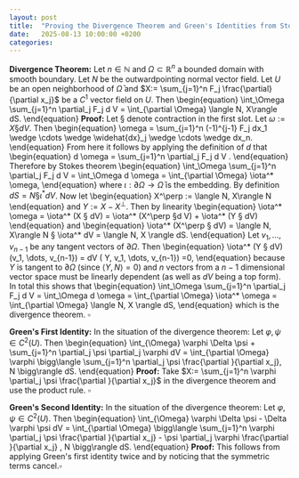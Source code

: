 ```yaml
---
layout: post
title:  "Proving the Divergence Theorem and Green's Identities from Stokes Theorem"
date:   2025-08-13 10:00:00 +0200
categories:
---
```

**Divergence Theorem:**
Let $n \in \mathbb{N}$ and $\Omega \subset \mathbb{R}^n$ a bounded domain with smooth boundary.
Let $N$ be the outwardpointing normal vector field.
Let $U$ be an open neighborhood of $\bar \Omega$ and
$X:= \sum_{j=1}^n F_j \frac{\partial}{\partial x_j}$
be a $C^1$ vector field on $U$.
Then
\begin{equation}
    \int_\Omega \sum_{j=1}^n \partial_j F_j d V = \int_{\partial \Omega} \langle N, X\rangle dS.
\end{equation}
**Proof:**
Let $§$ denote contraction in the first slot.
Let $\omega := X § dV$. Then
\begin{equation}
\omega = \sum\_{j=1}^n (-1)^{j-1} F_j  dx\_1 \wedge \cdots \wedge \widehat{dx}\_j \wedge \cdots  \wedge dx_n.
\end{equation}
From here it follows by applying the definition of $d$ that
\begin{equation}
d \omega = \sum\_{j=1}^n \partial\_j F_j d V .
\end{equation}
Therefore by Stokes theorem
\begin{equation}
\int\_\Omega    \sum\_{j=1}^n \partial\_j F_j d V 
= \int\_\Omega  d \omega
= \int\_{\partial \Omega} \iota^* \omega,
\end{equation}
where $\iota : \partial \Omega \to \bar \Omega$ is the embedding.
By definition $dS = N §\iota^* dV$.
Now let
\begin{equation}
    X^\perp := \langle N, X\rangle N 
\end{equation}
and $Y := X - X^\perp$.
Then by linearity
\begin{equation}
    \iota^* \omega = \iota^* (X § dV) = \iota^* (X^\perp  §d V) + \iota^* (Y § dV)
\end{equation}
and
\begin{equation}
    \iota^* (X^\perp § dV) = \langle N, X\rangle  N § \iota^* dV = \langle N, X \rangle dS.
\end{equation}
Let $v_1, \dots, v_{n-1}$ be any tangent vectors of $\partial \Omega$.
Then
\begin{equation}
     \iota^* (Y § dV) (v_1, \dots, v_{n-1}) = 
dV ( Y, v_1, \dots, v_{n-1}) =0,
\end{equation}
because $Y$ is tangent to $\partial \Omega$ (since $\langle Y, N\rangle =0$) and $n$ vectors from a $n-1$ dimensional vector space must be linearly dependent (as well as $dV$ being a top form).
In total this shows that
\begin{equation}
\int\_\Omega    \sum\_{j=1}^n \partial\_j F_j d V 
= \int\_\Omega  d \omega
= \int\_{\partial \Omega} \iota^* \omega
= \int\_{\partial \Omega} \langle N, X \rangle dS,
\end{equation}
which is the divergence theorem. $\square$

**Green's First Identity:**
In the situation of the divergence theorem:
Let $\varphi, \psi  \in C^2(U)$. Then
\begin{equation}
    \int_{\Omega} \varphi \Delta \psi + \sum_{j=1}^n \partial_j \psi \partial_j  \varphi dV = \int_{\partial \Omega} \varphi \bigg\langle \sum_{j=1}^n \partial_j \psi \frac{\partial }{\partial x_j}, N \bigg\rangle dS.
\end{equation}
**Proof:**
Take $X:= \sum_{j=1}^n \varphi \partial_j \psi \frac{\partial }{\partial x_j}$ in the divergence theorem and use the product rule. $\square$

**Green's Second Identity:**
In the situation of the divergence theorem:
Let $\varphi, \psi  \in C^2(U)$. Then
\begin{equation}
    \int_{\Omega} \varphi \Delta \psi - \Delta \varphi \psi  dV = \int_{\partial \Omega}  \bigg\langle \sum_{j=1}^n \varphi  \partial_j \psi \frac{\partial }{\partial x_j} - \psi  \partial_j \varphi \frac{\partial }{\partial x_j}  , N \bigg\rangle dS.
\end{equation}
**Proof:**
This follows from applying Green's first identity twice and by noticing that the symmetric terms cancel.$\square$

